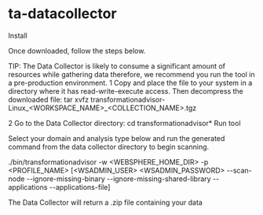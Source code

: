 # ta-datacollector

Install

Once downloaded, follow the steps below.

TIP: The Data Collector is likely to consume a significant amount of resources while gathering data therefore, we recommend you run the tool in a pre-production environment.
1
Copy and place the file to your system in a directory where it has read-write-execute access.
Then decompress the downloaded file:
tar xvfz transformationadvisor-Linux_<WORKSPACE_NAME>_<COLLECTION_NAME>.tgz

2
Go to the Data Collector directory:
cd transformationadvisor*
Run tool

Select your domain and analysis type below and run the generated command from the data collector directory to begin scanning.

./bin/transformationadvisor -w <WEBSPHERE_HOME_DIR> -p <PROFILE_NAME> [<WSADMIN_USER> <WSADMIN_PASSWORD> --scan-node --ignore-missing-binary --ignore-missing-shared-library --applications --applications-file]

The Data Collector will return a .zip file containing your data
